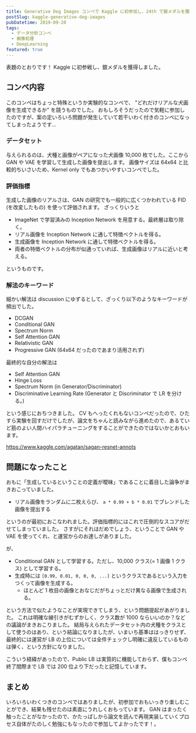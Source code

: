 ```yaml
---
title: Generative Dog Images コンペで Kaggle に初参加し、24th で銀メダルを獲得しました！
postSlug: kaggle-generative-dog-images
pubDatetime: 2019-09-20
tags:
  - データ分析コンペ
  - 画像処理
  - DeepLearning
featured: true
---
```


表題のとおりです！ Kaggle に初参戦し、銀メダルを獲得しました。

## コンペ内容

このコンペはちょっと特殊というか実験的なコンペで、 "どれだけリアルな犬画像を生成できるか" を競うものでした。
おもしろそうだったので気軽に参加したのですが、案の定いろいろ問題が発生していて若干いわく付きのコンペになってしまったようです...

### データセット

与えられるのは、犬種と画像がペアになった犬画像 10,000 枚でした。ここから GAN や VAE を学習して生成した画像を提出します。
画像サイズは 64x64 と比較的ちいさいため、Kernel only でもあつかいやすいコンペでした。

### 評価指標

生成した画像のリアルさは、GAN の研究でも一般的に広くつかわれている FID (を改変したもの) を使って評価されます。
ざっくりいうと

- ImageNet で学習済みの Inception Network を用意する。最終層は取り除く。
- リアル画像を Inception Network に通して特徴ベクトルを得る。
- 生成画像を Inception Network に通して特徴ベクトルを得る。
- 両者の特徴ベクトルの分布が似通っていれば、生成画像はリアルに近いと考える。

というものです。

### 解法のキーワード

細かい解法は discussion にゆずるとして、ざっくり以下のようなキーワードが頻出でした。

- DCGAN
- Conditional GAN
- Spectrum Norm
- Self Attention GAN
- Relativistic GAN
- Progressive GAN (64x64 だったのであまり活用されず)

最終的な自分の解法は

- Self Attention GAN
- Hinge Loss
- Spectrum Norm (in Generator/Discriminator)
- Discriminative Learning Rate (Generator と Discriminator で LR を分ける。)

という感じにおちつきました。
CV もへったくれもないコンペだったので、ひたすら実験を回すだけでしたが、論文をちゃんと読みながら進めたので、あるていど筋のよい人間ハイパラチューニングをすることができたのではないかとおもいます。

https://www.kaggle.com/agatan/sagan-resnet-annots

## 問題になったこと

おもに「生成しているということの定義が曖昧」であることに着目した論争がまきおこっていました。

- リアル画像をランダムに二枚えらび、 `a * 0.99 + b * 0.01` でブレンドした画像を提出する

というのが最初におこなわれました。評価指標的にはこれで圧倒的なスコアがだせてしまっていました。
さすがにそれはだめでしょう、ということで GAN や VAE を使ってくれ、と運営からのお達しがありました。

が、

- Conditional GAN として学習する。ただし、10,000 クラス(= 1 画像 1 クラス) として学習する。
- 生成時には `[0.99, 0.01, 0, 0, 0, ...]` というクラスであるという入力をつくって画像を生成する。
  - ほとんど 1 枚目の画像とおなじだがちょっとだけ異なる画像で生成される。

という方法で似たようなことが実現できてしまう、という問題提起があがりました。
これは明確な線引きがむずかしく、クラス数が 1000 ならいいのか？などの議論がまきおこりました。
結局与えられたデータセット内の犬種をクラスとして使うのはあり、という結論になりましたが、いまいち基準ははっきりせず、最終的には運営が LB の上位については全件チェックし明確に違反しているものは弾く、という方針になりました。

こういう経緯があったので、Public LB は実質的に機能しておらず、僕もコンペ終了間際まで LB では 200 位より下だったと記憶しています。

## まとめ

いろいろいわくつきのコンペではありましたが、初参加でおもいっきり楽しむことができ、結果も残せたのは素直にうれしくおもっています。
GAN はまったく触ったことがなかったので、かたっぱしから論文を読んで再現実装していくプロセス自体がたのしく勉強にもなったので参加してよかったです！。
